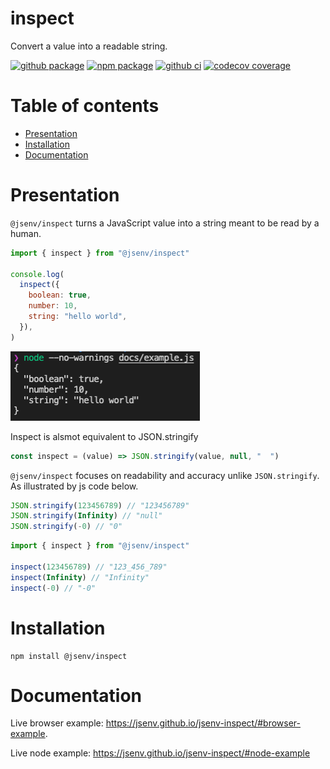 # inspect

Convert a value into a readable string.

[![github package](https://img.shields.io/github/package-json/v/jsenv/jsenv-inspect.svg?logo=github&label=package)](https://github.com/jsenv/jsenv-inspect/packages)
[![npm package](https://img.shields.io/npm/v/@jsenv/inspect.svg?logo=npm&label=package)](https://www.npmjs.com/package/@jsenv/inspect)
[![github ci](https://github.com/jsenv/jsenv-inspect/workflows/ci/badge.svg)](https://github.com/jsenv/jsenv-inspect/actions?workflow=ci)
[![codecov coverage](https://codecov.io/gh/jsenv/jsenv-inspect/branch/master/graph/badge.svg)](https://codecov.io/gh/jsenv/jsenv-inspect)

# Table of contents

- [Presentation](#Presentation)
- [Installation](#Installation)
- [Documentation](#Documentation)

# Presentation

`@jsenv/inspect` turns a JavaScript value into a string meant to be read by a human.

```js
import { inspect } from "@jsenv/inspect"

console.log(
  inspect({
    boolean: true,
    number: 10,
    string: "hello world",
  }),
)
```

![terminal screenshot](./docs/terminal-screenshot.png)

Inspect is alsmot equivalent to JSON.stringify

```js
const inspect = (value) => JSON.stringify(value, null, "  ")
```

`@jsenv/inspect` focuses on readability and accuracy unlike `JSON.stringify`. As illustrated by js code below.

```js
JSON.stringify(123456789) // "123456789"
JSON.stringify(Infinity) // "null"
JSON.stringify(-0) // "0"
```

```js
import { inspect } from "@jsenv/inspect"

inspect(123456789) // "123_456_789"
inspect(Infinity) // "Infinity"
inspect(-0) // "-0"
```

# Installation

```console
npm install @jsenv/inspect
```

# Documentation

Live browser example: https://jsenv.github.io/jsenv-inspect/#browser-example.

Live node example: https://jsenv.github.io/jsenv-inspect/#node-example
